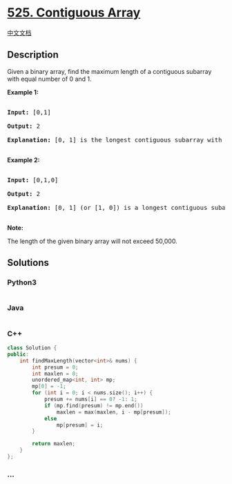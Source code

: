 # [525. Contiguous Array](https://leetcode.com/problems/contiguous-array)

[中文文档](/solution/0500-0599/0525.Contiguous%20Array/README.md)

## Description

<p>Given a binary array, find the maximum length of a contiguous subarray with equal number of 0 and 1. </p>





<p><b>Example 1:</b><br />

<pre>

<b>Input:</b> [0,1]

<b>Output:</b> 2

<b>Explanation:</b> [0, 1] is the longest contiguous subarray with equal number of 0 and 1.

</pre>

</p>



<p><b>Example 2:</b><br />

<pre>

<b>Input:</b> [0,1,0]

<b>Output:</b> 2

<b>Explanation:</b> [0, 1] (or [1, 0]) is a longest contiguous subarray with equal number of 0 and 1.

</pre>

</p>



<p><b>Note:</b>

The length of the given binary array will not exceed 50,000.

</p>

## Solutions

<!-- tabs:start -->

### **Python3**

```python

```

### **Java**

```java

```

### **C++**

```cpp
class Solution {
public:
    int findMaxLength(vector<int>& nums) {
        int presum = 0;
        int maxlen = 0;
        unordered_map<int, int> mp;
        mp[0] = -1;
        for (int i = 0; i < nums.size(); i++) {
            presum += nums[i] == 0? -1: 1;
            if (mp.find(presum) != mp.end())
                maxlen = max(maxlen, i - mp[presum]);
            else
                mp[presum] = i;    
        }

        return maxlen;
    }
};
```

### **...**

```

```

<!-- tabs:end -->
